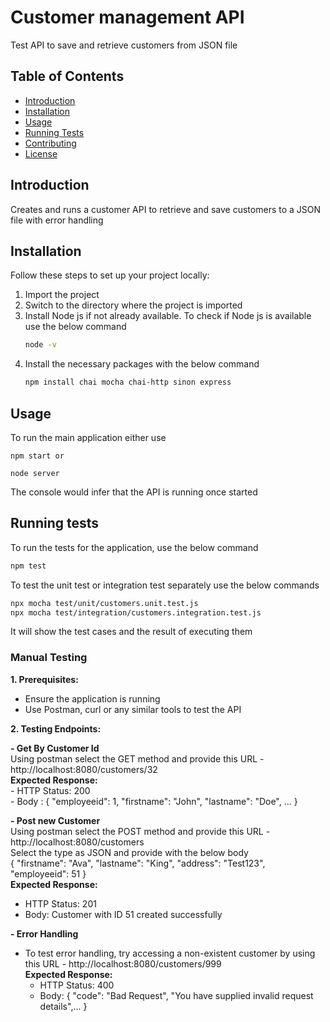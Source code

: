 # Customer management API

Test API to save and retrieve customers from JSON file

## Table of Contents

- [Introduction](#introduction)
- [Installation](#installation)
- [Usage](#usage)
- [Running Tests](#running-tests)
- [Contributing](#contributing)
- [License](#license)

## Introduction

Creates and runs a customer API to retrieve and save customers to a JSON file with error handling

## Installation

Follow these steps to set up your project locally:

1. Import the project
2. Switch to the directory where the project is imported
3. Install Node js if not already available. To check if Node js is available use the below command
	```bash
	node -v
4. Install the necessary packages with the below command  
	```bash
	npm install chai mocha chai-http sinon express

## Usage

To run the main application either use  
	
	npm start or  
	
	node server
	
The console would infer that the API is running once started

## Running tests

To run the tests for the application, use the below command  
```bash
npm test
```
To test the unit test or integration test separately use the below commands
```bash
npx mocha test/unit/customers.unit.test.js
npx mocha test/integration/customers.integration.test.js
```

It will show the test cases and the result of executing them

### Manual Testing

**1. Prerequisites:**
 - Ensure the application is running
- Use Postman, curl or any similar tools to test the API

**2. Testing Endpoints:** 
 
**- Get By Customer Id**  
Using postman select the GET method and provide this URL - http://localhost:8080/customers/32  
	**Expected Response:**  
	- HTTP Status: 200  
	- Body : { "employeeid": 1, "firstname": "John", "lastname": "Doe", ... }  
	
**- Post new Customer**  
Using postman select the POST method and provide this URL - http://localhost:8080/customers  
Select the type as JSON and provide with the below body  
 {
    "firstname": "Ava",
    "lastname": "King",
    "address": "Test123",
    "employeeid": 51
  }  
	**Expected Response:**  
- HTTP Status: 201
- Body: Customer with ID 51 created successfully

**- Error Handling**
- To test error handling, try accessing a non-existent customer by using this URL - http://localhost:8080/customers/999  
	**Expected Response:**  
	- HTTP Status: 400  
	- Body: { "code": "Bad Request", "You have supplied invalid request details",... }



	
